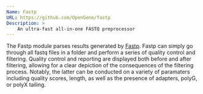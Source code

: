 ```yaml
---
Name: Fastp
URL: https://github.com/OpenGene/fastp
Description: >
    An ultra-fast all-in-one FASTQ preprocessor
---
```


The Fastp module parses results generated by
[Fastp](https://github.com/OpenGene/fastp). Fastp can simply go through all fastq files in a folder and perform a series of quality control and filtering. Quality control and reporting are displayed both before and after filtering, allowing for a clear depiction of the consequences of the filtering process. Notably, the latter can be conducted on a variety of paramaters including quality scores, length, as well as the presence of adapters, polyG, or polyX tailing.
